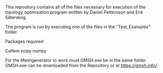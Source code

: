 This repository contains all of the files necessary for execution of the topology optimisation program written by Daniel Pettersson and Erik Säterskog.

The program is run by executing one of the files in the "Test_Examples" folder.


Packages required:

Calfem
scipy
numpy


For the Meshgenerator to work must GMSH.exe be in the same folder. GMSH.exe can be downloaded from the Repository or at https://gmsh.info/.





